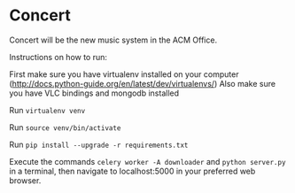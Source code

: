 # Concert

Concert will be the new music system in the ACM Office.

Instructions on how to run:

First make sure you have virtualenv installed on your computer (http://docs.python-guide.org/en/latest/dev/virtualenvs/)
Also make sure you have VLC bindings and mongodb installed 

Run `virtualenv venv`

Run `source venv/bin/activate`

Run `pip install --upgrade -r requirements.txt`

Execute the commands `celery worker -A downloader` and `python server.py` in a terminal, then navigate to localhost:5000 in your preferred web browser.
